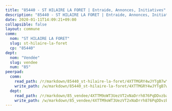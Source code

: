 ```yaml
---
title: "85440 - ST HILAIRE LA FORET | Entraide, Annonces, Initiatives"
description: "85440 - ST HILAIRE LA FORET | Entraide, Annonces, Initiatives"
date: 2020-01-11T14:09:21+09:00
collapsible: false
layout: commune
comm:
  nom: "ST HILAIRE LA FORET"
  slug: st-hilaire-la-foret
  cp: "85440"
dept:
  nom: "Vendée"
  slug: vendee
  num: "85"
peerpad:
  comm:
    read_path: /r/markdown/85440_st-hilaire-la-foret/4XTTMGRY4wJYTgB7wYYoLa3T497ecoUF7HRV2G1g9KuJ81JCM
    write_path: /w/markdown/85440_st-hilaire-la-foret/4XTTMGRY4wJYTgB7wYYoLa3T497ecoUF7HRV2G1g9KuJ81JCM-K3TgUiCr6kQ6jMJBHgRzMr6T68soNqCWeCunmvVx8SQotgVyJ2eTFPwgekvc8WpUw3RbmuyBkudLHC4pqyQax8wQrmVye7qhpraCdhm5oYrqhWzU9xFTGMSpFXVkwiemSwNmvi5s
  dept:
    read_path: /r/markdown/85_vendee/4XTTM9oWT3UezVT2xNaDrrh876PqDDvzbaovSPP6P6ha63Ezk
    write_path: /w/markdown/85_vendee/4XTTM9oWT3UezVT2xNaDrrh876PqDDvzbaovSPP6P6ha63Ezk-K3TgTz4T2Ao5CxcmNgKRpi6DXEbSZWgvvZNdT7V4KiJycR1vvtGLxg5iYYYKajishdNzKNazAywn7vjwqtQs859ALiENaqFJQsULDwd4rYqVPy8n3JbNCeuPxinCnetCgcSuCcyv
---
```


